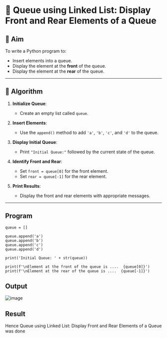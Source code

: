 # 🔁 Queue using Linked List: Display Front and Rear Elements of a Queue

## 🎯 Aim

To write a Python program to:
- Insert elements into a queue.
- Display the element at the **front** of the queue.
- Display the element at the **rear** of the queue.

---

## 🧠 Algorithm

1. **Initialize Queue**:
   - Create an empty list called `queue`.

2. **Insert Elements**:
   - Use the `append()` method to add `'a'`, `'b'`, `'c'`, and `'d'` to the queue.

3. **Display Initial Queue**:
   - Print `"Initial Queue:"` followed by the current state of the queue.

4. **Identify Front and Rear**:
   - Set `front = queue[0]` for the front element.
   - Set `rear = queue[-1]` for the rear element.

5. **Print Results**:
   - Display the front and rear elements with appropriate messages.

---
## Program
```
queue = []

queue.append('a')
queue.append('b')
queue.append('c')
queue.append('d')

print('Initial Queue: ' + str(queue))

print(f'\nElement at the front of the queue is ....  {queue[0]}')
print(f'\nElement at the rear of the queue is ....  {queue[-1]}')
```

## Output
![image](https://github.com/user-attachments/assets/7a6309e6-f550-4864-80bb-d5439d88acdd)

## Result
Hence  Queue using Linked List: Display Front and Rear Elements of a Queue was done
